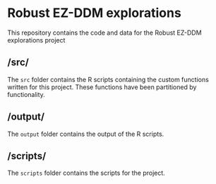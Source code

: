 # Robust EZ-DDM explorations

This repository contains the code and data for the Robust EZ-DDM explorations project

## /src/

The `src` folder contains the R scripts containing the custom functions written for this project. These functions have been partitioned by functionality.

## /output/

The `output` folder contains the output of the R scripts.

## /scripts/

The `scripts` folder contains the scripts for the project.





